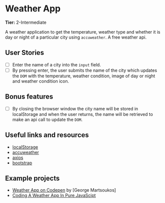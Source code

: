 # Weather App

**Tier:** 2-Intermediate

A weather application to get the temperature, weather type and whether it is day or night of a particular city using `accuweather`. A free weather api.

## User Stories

- [ ] Enter the name of a city into the `input` field.
- [ ] By pressing enter, the user submits the name of the city which updates the `DOM` with the temperature, weather condition, image of day or night and weather condition icon.

## Bonus features

- [ ] By closing the browser window the city name will be stored in localStorage and when the user returns, the name will be retrieved to make an api call to update the `DOM`.

## Useful links and resources

- [localStorage](https://developer.mozilla.org/en-US/docs/Web/API/Window/localStorage)
- [accuweather](https://developer.accuweather.com/)
- [axios](https://github.com/axios/axios)
- [bootstrap](https://getbootstrap.com/)

## Example projects

- [Weather App on Codepen](https://codepen.io/tutsplus/pen/gObLaEP) by [George Martsoukos]
- [Coding A Weather App In Pure JavaScipt](https://www.youtube.com/watch?v=ZPG2wGNj6J4)
